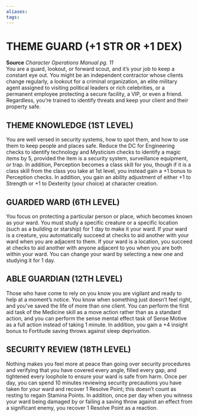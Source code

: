 ```yaml
---
aliases: 
tags: 
---
```

# THEME GUARD (+1 STR OR +1 DEX)
**Source** _Character Operations Manual pg. 11_  
You are a guard, lookout, or forward scout, and it’s your job to keep a constant eye out. You might be an independent contractor whose clients change regularly, a lookout for a criminal organization, an elite military agent assigned to visiting political leaders or rich celebrities, or a permanent employee protecting a secure facility, a VIP, or even a friend. Regardless, you’re trained to identify threats and keep your client and their property safe.  

## THEME KNOWLEDGE (1ST LEVEL)

You are well versed in security systems, how to spot them, and how to use them to keep people and places safe. Reduce the DC for Engineering checks to identify technology and Mysticism checks to identify a magic items by 5, provided the item is a security system, surveillance equipment, or trap. In addition, Perception becomes a class skill for you, though if it is a class skill from the class you take at 1st level, you instead gain a +1 bonus to Perception checks. In addition, you gain an ability adjustment of either +1 to Strength or +1 to Dexterity (your choice) at character creation.  

## GUARDED WARD (6TH LEVEL)

You focus on protecting a particular person or place, which becomes known as your ward. You must study a specific creature or a specific location (such as a building or starship) for 1 day to make it your ward. If your ward is a creature, you automatically succeed at checks to aid another with your ward when you are adjacent to them. If your ward is a location, you succeed at checks to aid another with anyone adjacent to you when you are both within your ward. You can change your ward by selecting a new one and studying it for 1 day.  

## ABLE GUARDIAN (12TH LEVEL)

Those who have come to rely on you know you are vigilant and ready to help at a moment’s notice. You know when something just doesn’t feel right, and you’ve saved the life of more than one client. You can perform the first aid task of the Medicine skill as a move action rather than as a standard action, and you can perform the sense mental effect task of Sense Motive as a full action instead of taking 1 minute. In addition, you gain a +4 insight bonus to Fortitude saving throws against sleep deprivation.  

## SECURITY REVIEW (18TH LEVEL)

Nothing makes you feel more at peace than going over security procedures and verifying that you have covered every angle, filled every gap, and tightened every loophole to ensure your ward is safe from harm. Once per day, you can spend 10 minutes reviewing security precautions you have taken for your ward and recover 1 Resolve Point; this doesn’t count as resting to regain Stamina Points. In addition, once per day when you witness your ward being damaged by or failing a saving throw against an effect from a significant enemy, you recover 1 Resolve Point as a reaction.
